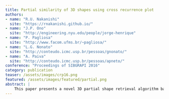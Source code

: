 ```yaml
---
title: Partial similarity of 3D shapes using cross recurrence plot
authors:
- name: "R.U. Nakanishi"
  site: "https://rnakanishi.github.io/"
- name: "J.P. Ono"
  site: "http://engineering.nyu.edu/people/jorge-henrique"
- name: "P. Pagliosa"
  site: "http://www.facom.ufms.br/~pagliosa/"
- name: "L.G. Nonato"
  site: "http://conteudo.icmc.usp.br/pessoas/gnonato/"
- name: "A. Paiva"
  site: "http://conteudo.icmc.usp.br/pessoas/apneto/"
conference: "Proceedings of SIBGRAPI 2016"
category: publication
teaser: /assets/images/crp16.png
featured: /assets/images/featured/partial.png
abstract: |
    This paper presents a novel 3D partial shape retrieval algorithm based on time-series analysis. Given a piece of a 3D shape, the proposed method encodes the shape descriptor given by the Heat Kernel Signature (HKS) as a time-series, where the time is considered an ordered sequence of vertices provided by the Fiedler vector. Finally, a similarity metric is created using a well-known tool in time-series analysis called Cross Recurrence Plot (CRP). The good performance of our method is also attested in a large collection of shape models.
---
```

